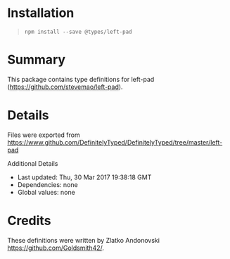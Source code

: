 # Installation
> `npm install --save @types/left-pad`

# Summary
This package contains type definitions for left-pad (https://github.com/stevemao/left-pad).

# Details
Files were exported from https://www.github.com/DefinitelyTyped/DefinitelyTyped/tree/master/left-pad

Additional Details
 * Last updated: Thu, 30 Mar 2017 19:38:18 GMT
 * Dependencies: none
 * Global values: none

# Credits
These definitions were written by Zlatko Andonovski <https://github.com/Goldsmith42/>.
